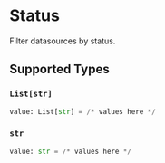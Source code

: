 # Status

Filter datasources by status.


## Supported Types

### `List[str]`

```python
value: List[str] = /* values here */
```

### `str`

```python
value: str = /* values here */
```

